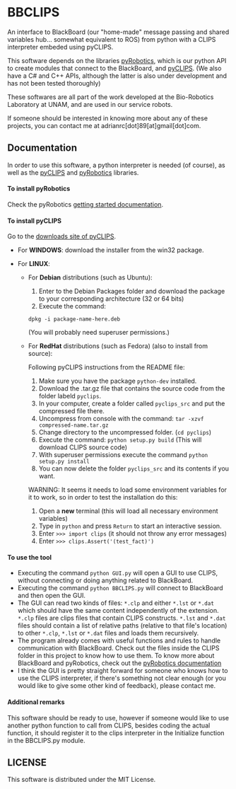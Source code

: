 BBCLIPS
=======

An interface to BlackBoard (our "home-made" message passing and shared variables hub... somewhat equivalent to ROS) from python with a CLIPS interpreter embeded using pyCLIPS.

This software depends on the libraries [pyRobotics](https://github.com/BioRoboticsUNAM/pyRobotics), which is our python API to create modules that connect to the BlackBoard, and [pyCLIPS](http://pyclips.sourceforge.net/web/).
(We also have a C# and C++ APIs, although the latter is also under development and has not been tested thoroughly)

These softwares are all part of the work developed at the Bio-Robotics Laboratory at UNAM, and are used in our service robots.

If someone should be interested in knowing more about any of these projects, you can contact me at adrianrc[dot]89[at]gmail[dot]com.


Documentation
----------------

In order to use this software, a python interpreter is needed (of course), as well as the [pyCLIPS](http://pyclips.sourceforge.net/web/) and [pyRobotics](https://github.com/BioRoboticsUNAM/pyRobotics) libraries.

#### To install pyRobotics

Check the pyRobotics [getting started documentation](http://bioroboticsunam.github.io/pyRobotics/gettingStarted.html).

#### To install pyCLIPS

Go to the [downloads site of pyCLIPS](http://sourceforge.net/projects/pyclips/files/).

* For **WINDOWS**: download the installer from the win32 package.

* For **LINUX**:

  * For **Debian** distributions (such as Ubuntu):
    1. Enter to the Debian Packages folder and download the package to your corresponding architecture (32 or 64 bits)
    2. Execute the command:
      
      `dpkg -i package-name-here.deb`

    (You will probably need superuser permissions.)
  
  * For **RedHat** distributions (such as Fedora) (also to install from source):
    
    Following pyCLIPS instructions from the README file:
    
    1. Make sure you have the package `python-dev` installed.
    2. Download the .tar.gz file that contains the source code from the folder labeld `pyclips`.
    3. In your computer, create a folder called `pyclips_src` and put the compressed file there.
    4. Uncompress from console with the command: `tar -xzvf compressed-name.tar.gz`
    5. Change directory to the uncompressed folder. (`cd pyclips`)
    6. Execute the command: `python setup.py build` (This will download CLIPS source code)
    7. With superuser permissions execute the command `python setup.py install`
    8. You can now delete the folder `pyclips_src` and its contents if you want.
    
    WARNING: It seems it needs to load some environment variables for it to work, so in order to test the
    installation do this:
    
    1. Open a **new** terminal (this will load all necessary environment variables)
    2. Type in `python` and press `Return` to start an interactive session.
    3. Enter `>>> import clips` (it should not throw any error messages)
    4. Enter `>>> clips.Assert('(test_fact)')`

#### To use the tool

- Executing the command `python GUI.py` will open a GUI to use CLIPS, without connecting or doing anything related to BlackBoard.
- Executing the command `python BBCLIPS.py` will connect to BlackBoard and then open the GUI.
- The GUI can read two kinds of files: `*.clp` and either `*.lst` or `*.dat` which should have the same content independently of the extension. `*.clp` files are clips files that contain CLIPS constructs. `*.lst` and `*.dat` files should contain a list of relative paths (relative to that file's location) to other `*.clp`, `*.lst` or `*.dat` files and loads them recursively.
- The program already comes with useful functions and rules to handle communication with BlackBoard. Check out the files inside the CLIPS folder in this project to know how to use them. To know more about BlackBoard and pyRobotics, check out the [pyRobotics documentation](http://bioroboticsunam.github.io/pyRobotics)
- I think the GUI is pretty straight forward for someone who knows how to use the CLIPS interpreter, if there's something not clear enough (or you would like to give some other kind of feedback), please contact me.

#### Additional remarks

This software should be ready to use, however if someone would like to use another python function to call from CLIPS, besides coding the actual function, it should register it to the clips interpreter in the Initialize function in the BBCLIPS.py module.

LICENSE
----------------
This software is distributed under the MIT License.
